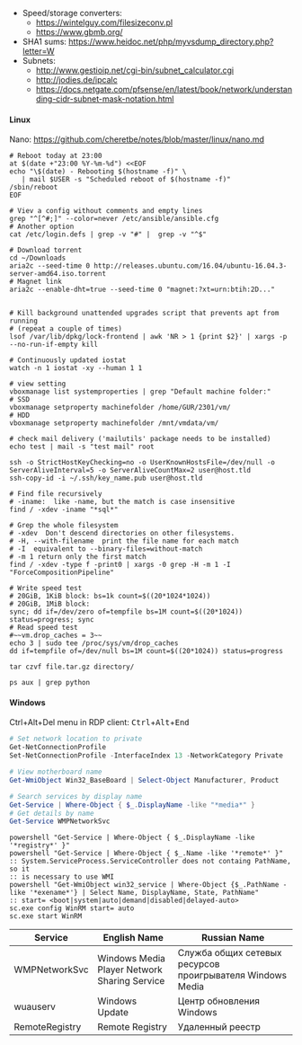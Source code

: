 * Speed/storage converters:
    * https://wintelguy.com/filesizeconv.pl
    * https://www.gbmb.org/
* SHA1 sums: https://www.heidoc.net/php/myvsdump_directory.php?letter=W
* Subnets:
    * http://www.gestioip.net/cgi-bin/subnet_calculator.cgi
    * http://jodies.de/ipcalc
    * https://docs.netgate.com/pfsense/en/latest/book/network/understanding-cidr-subnet-mask-notation.html

#### Linux

Nano: https://github.com/cheretbe/notes/blob/master/linux/nano.md

```shell
# Reboot today at 23:00
at $(date +"23:00 %Y-%m-%d") <<EOF
echo "\$(date) - Rebooting $(hostname -f)" \
   | mail $USER -s "Scheduled reboot of $(hostname -f)"
/sbin/reboot
EOF
```

```shell
# Viev a config without comments and empty lines
grep "^[^#;]" --color=never /etc/ansible/ansible.cfg
# Another option
cat /etc/login.defs | grep -v "#" |  grep -v "^$"

# Download torrent
cd ~/Downloads
aria2c --seed-time 0 http://releases.ubuntu.com/16.04/ubuntu-16.04.3-server-amd64.iso.torrent
# Magnet link
aria2c --enable-dht=true --seed-time 0 "magnet:?xt=urn:btih:2D..."


# Kill background unattended upgrades script that prevents apt from running
# (repeat a couple of times)
lsof /var/lib/dpkg/lock-frontend | awk 'NR > 1 {print $2}' | xargs -p --no-run-if-empty kill

# Continuously updated iostat
watch -n 1 iostat -xy --human 1 1

# view setting
vboxmanage list systemproperties | grep "Default machine folder:"
# SSD
vboxmanage setproperty machinefolder /home/GUR/2301/vm/
# HDD
vboxmanage setproperty machinefolder /mnt/vmdata/vm/

# check mail delivery ('mailutils' package needs to be installed)
echo test | mail -s "test mail" root

ssh -o StrictHostKeyChecking=no -o UserKnownHostsFile=/dev/null -o ServerAliveInterval=5 -o ServerAliveCountMax=2 user@host.tld
ssh-copy-id -i ~/.ssh/key_name.pub user@host.tld

# Find file recursively
# -iname:  like -name, but the match is case insensitive
find / -xdev -iname "*sql*"

# Grep the whole filesystem
# -xdev  Don't descend directories on other filesystems.
# -H, --with-filename  print the file name for each match
# -I  equivalent to --binary-files=without-match
# -m 1 return only the first match
find / -xdev -type f -print0 | xargs -0 grep -H -m 1 -I "ForceCompositionPipeline"

# Write speed test
# 20GiB, 1KiB block: bs=1k count=$((20*1024*1024))
# 20GiB, 1MiB block:
sync; dd if=/dev/zero of=tempfile bs=1M count=$((20*1024)) status=progress; sync
# Read speed test
#~~vm.drop_caches = 3~~
echo 3 | sudo tee /proc/sys/vm/drop_caches 
dd if=tempfile of=/dev/null bs=1M count=$((20*1024)) status=progress

tar czvf file.tar.gz directory/

ps aux | grep python
```
#### Windows

Ctrl+Alt+Del menu in RDP client: <kbd>Ctrl</kbd>+<kbd>Alt</kbd>+<kbd>End</kbd>

```powershell
# Set network location to private
Get-NetConnectionProfile
Set-NetConnectionProfile -InterfaceIndex 13 -NetworkCategory Private

# View motherboard name
Get-WmiObject Win32_BaseBoard | Select-Object Manufacturer, Product 

# Search services by display name
Get-Service | Where-Object { $_.DisplayName -like "*media*" }
# Get details by name
Get-Service WMPNetworkSvc
```
```batch
powershell "Get-Service | Where-Object { $_.DisplayName -like '*registry*' }"
powershell "Get-Service | Where-Object { $_.Name -like '*remote*' }"
:: System.ServiceProcess.ServiceController does not containg PathName, so it
:: is necessary to use WMI
powershell "Get-WmiObject win32_service | Where-Object {$_.PathName -like '*exename*'} | Select Name, DisplayName, State, PathName"
:: start= <boot|system|auto|demand|disabled|delayed-auto>
sc.exe config WinRM start= auto
sc.exe start WinRM
```
| Service        | English Name                                 | Russian Name                                              |
| -------------- | -------------------------------------------- | --------------------------------------------------------- |
| WMPNetworkSvc  | Windows Media Player Network Sharing Service | Служба общих сетевых ресурсов проигрывателя Windows Media |
| wuauserv       | Windows Update                               | Центр обновления Windows                                  |
| RemoteRegistry | Remote Registry                              | Удаленный реестр                                          |
